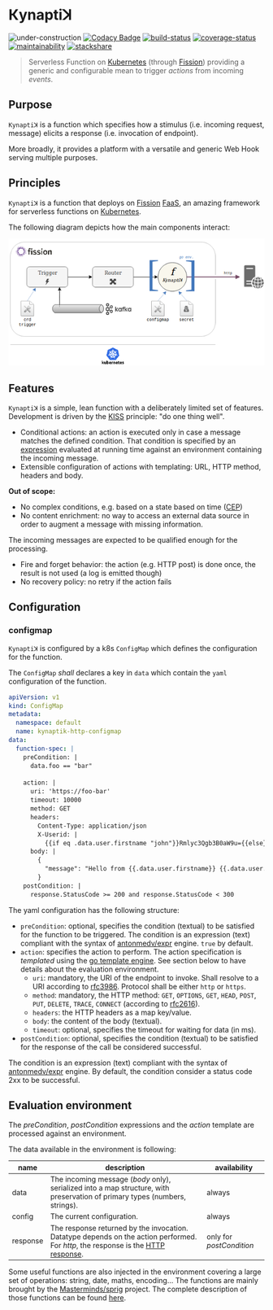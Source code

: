 # Кynaptiꓘ

![under-construction](https://img.shields.io/badge/%F0%9F%9A%A7-under%20construction-important)
[![Codacy Badge](https://api.codacy.com/project/badge/Grade/ef38ed828c4c494f83e63cb3f65d0e30)](https://app.codacy.com/app/ccamel/kynaptik?utm_source=github.com&utm_medium=referral&utm_content=ccamel/kynaptik&utm_campaign=Badge_Grade_Dashboard)
[![build-status](https://circleci.com/gh/ccamel/kynaptik/tree/master.svg?style=shield)](https://circleci.com/gh/ccamel/kynaptik/tree/master)
[![coverage-status](https://coveralls.io/repos/github/ccamel/kynaptik/badge.svg?branch=master&kill_cache=1)](https://coveralls.io/github/ccamel/kynaptik?branch=master)
[![maintainability](https://api.codeclimate.com/v1/badges/bb38e3df1b0591b4d1ef/maintainability)](https://codeclimate.com/github/ccamel/kynaptik/maintainability)
[![stackshare](http://img.shields.io/badge/tech-stack-0690fa.svg?style=flat)](https://stackshare.io/ccamel/kynaptik)

> Serverless Function on [Kubernetes][kubernetes] (through [Fission][fission]) providing a generic and configurable mean to trigger _actions_ from incoming _events_.

## Purpose

`Kynaptiꓘ` is a function which specifies how a stimulus (i.e. incoming request, message) elicits a response (i.e. invocation of endpoint).

More broadly, it provides a platform with a versatile and generic Web Hook serving multiple purposes.

## Principles

`Kynaptiꓘ` is a function that deploys on [Fission][fission] [FaaS](https://en.wikipedia.org/wiki/Function_as_a_service), an amazing framework for serverless functions on [Kubernetes][kubernetes].

The following diagram depicts how the main components interact:

![overview](doc/kynaptik-overview.png)

## Features

`Kynaptiꓘ` is a simple, lean function with a deliberately limited set of features. Development is driven by the [KISS](https://en.wikipedia.org/wiki/KISS_principle) principle:
"do one thing well".

-   Conditional actions: an action is executed only in case a message matches the defined condition. That condition is specified by an [expression](https://github.com/antonmedv/expr) evaluated
    at running time against an environment containing the incoming message.
-   Extensible configuration of actions with templating: URL, HTTP method, headers and body.

**Out of scope:**

-   No complex conditions, e.g. based on a state based on time ([CEP](https://en.wikipedia.org/wiki/Complex_event_processing))
-   No content enrichment: no way to access an external data source in order to augment a message with missing information.

The incoming messages are expected to be qualified enough for the processing.

-   Fire and forget behavior: the action (e.g. HTTP post) is done once, the result is not used (a log is emitted though)
-   No recovery policy: no retry if the action fails

## Configuration

### configmap

`Kynaptiꓘ` is configured by a k8s `ConfigMap` which defines the configuration for the function.

The `ConfigMap` _shall_ declares a key in `data` which contain the `yaml` configuration of the function.

```yaml
apiVersion: v1
kind: ConfigMap
metadata:
  namespace: default
  name: kynaptik-http-configmap
data:
  function-spec: |
    preCondition: |
      data.foo == "bar"

    action: |
      uri: 'https://foo-bar'      
      timeout: 10000
      method: GET
      headers:
        Content-Type: application/json
        X-Userid: |
          {{if eq .data.user.firstname "john"}}Rmlyc3Qgb3B0aW9u={{else}}U2Vjb25kIG9wdGlvbg=={{end}}
      body: |
        {
          "message": "Hello from {{.data.user.firstname}} {{.data.user.lastname}}"
        }
    postCondition: |
      response.StatusCode >= 200 and response.StatusCode < 300
```

The yaml configuration has the following structure:

-   `preCondition`: optional, specifies the condition (textual) to be satisfied for the function to be triggered. The condition is an expression 
    (text) compliant with the syntax of [antonmedv/expr](https://github.com/antonmedv/expr/blob/master/docs/Language-Definition.md) engine. `true` by default.
-   `action`: specifies the action to perform. The action specification is _templated_ using the [go template engine](https://golang.org/pkg/text/template/).
    See section below to have details about the evaluation environment.
    -   `uri`: mandatory, the URI of the endpoint to invoke. Shall resolve to a URI according to [rfc3986](https://www.ietf.org/rfc/rfc3986.txt).
        Protocol shall be either `http` or `https`.
    -   `method`: mandatory, the HTTP method: `GET`, `OPTIONS`, `GET`, `HEAD`, `POST`, `PUT`, `DELETE`, `TRACE`, `CONNECT` (according to [rfc2616](https://www.ietf.org/rfc/rfc2616.txt)).
    -   `headers`: the HTTP headers as a map key/value.
    -   `body`: the content of the body (textual).
    -   `timeout`: optional, specifies the timeout for waiting for data (in ms).
-   `postCondition`: optional, specifies the condition (textual) to be satisfied for the response of the call be considered successful.

The condition is an expression (text) compliant with the syntax of [antonmedv/expr](https://github.com/antonmedv/expr/blob/master/docs/Language-Definition.md) engine.
By default, the condition consider a status code 2xx to be successful.

## Evaluation environment

The _preCondition_, _postCondition_ expressions and the _action_ template are processed against an environment.

The data available in the environment is following:

| name     | description                                                                                                                                                                    | availability             |
| -------- | ------------------------------------------------------------------------------------------------------------------------------------------------------------------------------ | ------------------------ |
| data     | The incoming message (_body_ only), serialized into a map structure, with preservation of primary types (numbers, strings).                                                    | always                   |
| config   | The current configuration.                                                                                                                                                     | always                   |
| response | The response returned by the invocation. Datatype depends on the action performed. For _http_, the response is the [HTTP response](https://golang.org/pkg/net/http/#Response). | only for _postCondition_ |

Some useful functions are also injected in the environment covering a large set of operations: string, date, maths, encoding...
The functions are mainly brought by the [Masterminds/sprig](https://github.com/Masterminds/sprig) project. The complete description of those 
functions can be found [here](http://masterminds.github.io/sprig/).

[kubernetes]: https://kubernetes.io/

[fission]: https://fission.io/
